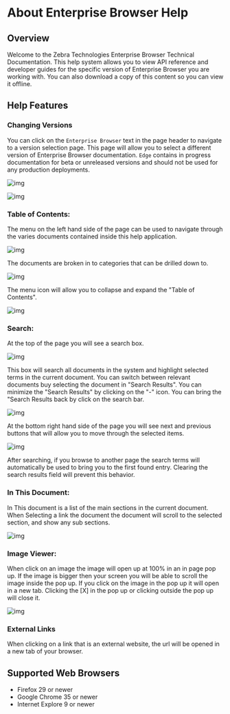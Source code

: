 # About Enterprise Browser Help
## Overview
Welcome to the Zebra Technologies Enterprise Browser Technical Documentation. This help system allows you to view API reference and developer guides for the specific version of Enterprise Browser you are working with. You can also download a copy of this content so you can view it offline.

## Help Features
### Changing Versions
You can click on the `Enterprise Browser` text in the page header to navigate to a version selection page. This page will allow you to select a different version of Enterprise Browser documentation. `Edge` contains in progress documentation for beta or unreleased versions and should not be used for any production deployments.

![img](images/about/select.jpg)

![img](images/about/versions.jpg)

### Table of Contents:
The menu on the left hand side of the page can be used to navigate through the varies documents contained inside this help application.

![img](images/about/toc1.jpg)

The documents are broken in to categories that can be drilled down to.

![img](images/about/toc3.jpg)

The menu icon will allow you to collapse and expand the "Table of Contents".

![img](images/about/toc2.png)
 
### Search:
At the top of the page you will see a search box. 

![img](images/about/s1.png)

This box will search all documents in the system and highlight selected terms in the current document. You can switch between relevant documents buy selecting the document in "Search Results". You can minimize the "Search Results" by clicking on the "-" icon. You can bring the "Search Results back by click on the search bar. 

![img](images/about/s2.jpg)

At the bottom right hand side of the page you will see next and previous buttons that will allow you to move through the selected items. 

![img](images/about/s3.png)

After searching, if you browse to another page the search terms will automatically be used to bring you to the first found entry. Clearing the search results field will prevent this behavior.

### In This Document:
In This document is a list of the main sections in the current document. When Selecting a link the document the document will scroll to the selected section, and show any sub sections.

![img](images/about/itd1.jpg)

### Image Viewer:
When click on an image the image will open up at 100% in an in page pop up. If the image is bigger then your screen you will be able to scroll the image inside the pop up. If you click on the image in the pop up it will open in a new tab. Clicking the [X] in the pop up or clicking outside the pop up will close it.

![img](images/about/lb1.jpg)

### External Links
When clicking on a link that is an external website, the url will be opened in a new tab of your browser.

## Supported Web Browsers

* Firefox 29 or newer
* Google Chrome 35 or newer 
* Internet Explore 9 or newer

